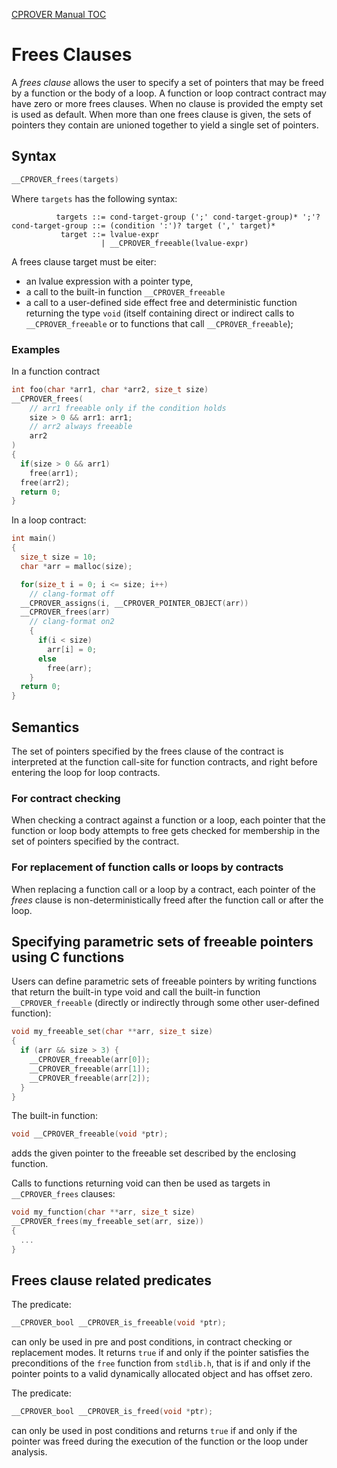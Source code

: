 [CPROVER Manual TOC](../../)

# Frees Clauses

A _frees clause_ allows the user to specify a set of pointers that may be freed
by a function or the body of a loop. A function or loop contract contract may
have zero or more frees clauses. When no clause is provided the empty set is
used as default. When more than one frees clause is given, the sets of pointers
they contain are unioned together to yield a single set of pointers.

## Syntax

```c
__CPROVER_frees(targets)
```

Where `targets` has the following syntax:

```
          targets ::= cond-target-group (';' cond-target-group)* ';'?
cond-target-group ::= (condition ':')? target (',' target)*
           target ::= lvalue-expr
                    | __CPROVER_freeable(lvalue-expr)
```

A frees clause target must be eiter:
- an lvalue expression with a pointer type,
- a call to the built-in function `__CPROVER_freeable`
- a call to a user-defined side effect free and deterministic function returning
  the type `void` (itself containing direct or indirect calls to
  `__CPROVER_freeable` or to functions that call `__CPROVER_freeable`);


### Examples

In a function contract
```c
int foo(char *arr1, char *arr2, size_t size)
__CPROVER_frees(
    // arr1 freeable only if the condition holds
    size > 0 && arr1: arr1;
    // arr2 always freeable
    arr2
)
{
  if(size > 0 && arr1)
    free(arr1);
  free(arr2);
  return 0;
}
```

In a loop contract:

```c
int main()
{
  size_t size = 10;
  char *arr = malloc(size);

  for(size_t i = 0; i <= size; i++)
    // clang-format off
  __CPROVER_assigns(i, __CPROVER_POINTER_OBJECT(arr))
  __CPROVER_frees(arr)
    // clang-format on2
    {
      if(i < size)
        arr[i] = 0;
      else
        free(arr);
    }
  return 0;
}
```

## Semantics

The set of pointers specified by the frees clause of the contract is interpreted
at the function call-site for function contracts, and right before entering the
loop for loop contracts.

### For contract checking
When checking a contract against a function or a loop, each pointer that the
function or loop body attempts to free gets checked for membership in the set of
pointers specified by the contract.

### For replacement of function calls or loops by contracts
When replacing a function call or a loop by a contract, each pointer of the
_frees_ clause is non-deterministically freed after the function call
or after the loop.

## Specifying parametric sets of freeable pointers using C functions

Users can define parametric sets of freeable pointers by writing functions that
return the built-in type void and call the built-in function
`__CPROVER_freeable` (directly or indirectly through some other user-defined
function):

```c
void my_freeable_set(char **arr, size_t size)
{
  if (arr && size > 3) {
    __CPROVER_freeable(arr[0]);
    __CPROVER_freeable(arr[1]);
    __CPROVER_freeable(arr[2]);
  }
}
```

The built-in function:

```c
void __CPROVER_freeable(void *ptr);
```
adds the given pointer to the freeable set described by the enclosing function.

Calls to functions returning void can then be used as targets in
`__CPROVER_frees` clauses:

```c
void my_function(char **arr, size_t size)
__CPROVER_frees(my_freeable_set(arr, size))
{
  ...
}
```

## Frees clause related predicates

The predicate:

```c
__CPROVER_bool __CPROVER_is_freeable(void *ptr);
```
can only be used in pre and post conditions, in contract checking or replacement
modes. It returns `true` if and only if the pointer satisfies the preconditions
of the `free` function from `stdlib.h`, that is if and only if the pointer
points to a valid dynamically allocated object and has offset zero.

The predicate:

```c
__CPROVER_bool __CPROVER_is_freed(void *ptr);
```
can only be used in post conditions and returns `true` if and only if the
pointer was freed during the execution of the function or the loop under
analysis.
